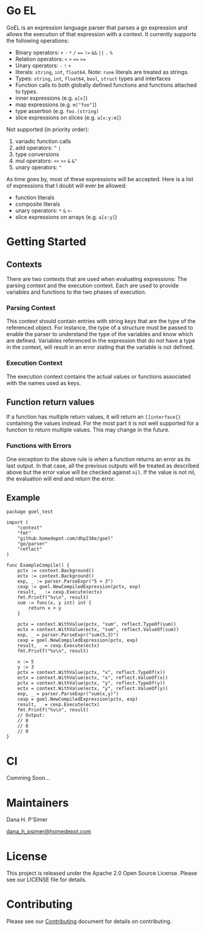 


# Go EL
GoEL is an expression language parser that parses a go expression and
allows the execution of that expression with a context.  It currently
supports the following operations:

* Binary operators: `+` `-` `*` `/` `==` `!=` `&&` `||` `.` `%`
* Relation operators: `<` `>` `<=` `>=` 
* Unary operators: `-` `!` `+` 
* literals: `string`, `int`, `float64`.
  Note: `rune` literals are treated as strings.
* Types: `string`, `int`, `float64`, `bool`, `struct` types and 
  interfaces
* Function calls to both globally defined functions and functions 
  attached to types.
* inner expressions (e.g. `a[x]`)
* map expressions (e.g. `m["foo"]`)
* type assertion (e.g. `foo.(string)`
* slice expressions on slices (e.g. `a[x:y:m]`)

Not supported (in priority order):
1. variadic function calls
1. add operators: `^` `|`
1. type conversions
1. mul operators: `<<` `>>` `&` `&^`
1. unary operators: `^`

As time goes by, most of these expressions will be accepted.  Here is a
list of expressions that I doubt will ever be allowed:

* function literals
* composite literals
* unary operators: `*` `&` `<-`
* slice expressions on arrays (e.g. `a[x:y]`)

# Getting Started

## Contexts
There are two contexts that are used when evaluating expressions: The
parsing context and the execution context.  Each are used to provide
variables and functions to the two phases of execution.

### Parsing Context
This context should contain entries with string keys that are the type
of the referenced object.  For instance, the type of a structure must be
passed to enable the parser to understand the type of the variables and
know which are defined.  Variables referenced in the expression that do
not have a type in the context, will result in an error stating that the
variable is not defined.

### Execution Context
The execution context contains the actual values or functions associated
with the names used as keys.

## Function return values
If a function has multiple return values, it will return an 
`[]interface{}` containing the values instead.  For the most part it is
not well supported for a function to return multiple values.  This may
change in the future.

### Functions with Errors
One exception to the above rule is when a function returns an error as
its last output.  In that case, all the previous outputs will be treated
as described above but the error value will be checked against `nil`. If
the value is not nil, the evaluation will end and return the error.

## Example

```golang
package goel_test

import (
	"context"
	"fmt"
	"github.homedepot.com/dhp236e/goel"
	"go/parser"
	"reflect"
)

func ExampleCompile() {
	pctx := context.Background()
	ectx := context.Background()
	exp, _ := parser.ParseExpr("5 + 3")
	cexp := goel.NewCompiledExpression(pctx, exp)
	result, _ := cexp.Execute(ectx)
	fmt.Printf("%v\n", result)
	sum := func(x, y int) int {
		return x + y
	}

	pctx = context.WithValue(pctx, "sum", reflect.TypeOf(sum))
	ectx = context.WithValue(ectx, "sum", reflect.ValueOf(sum))
	exp, _ = parser.ParseExpr("sum(5,3)")
	cexp = goel.NewCompiledExpression(pctx, exp)
	result, _ = cexp.Execute(ectx)
	fmt.Printf("%v\n", result)

	x := 5
	y := 3
	pctx = context.WithValue(pctx, "x", reflect.TypeOf(x))
	ectx = context.WithValue(ectx, "x", reflect.ValueOf(x))
	pctx = context.WithValue(pctx, "y", reflect.TypeOf(y))
	ectx = context.WithValue(ectx, "y", reflect.ValueOf(y))
	exp, _ = parser.ParseExpr("sum(x,y)")
	cexp = goel.NewCompiledExpression(pctx, exp)
	result, _ = cexp.Execute(ectx)
	fmt.Printf("%v\n", result)
	// Output:
	// 8
	// 8
	// 8
}
```

# CI

Comming Soon...

# Maintainers

Dana H. P'Simer

dana_h_psimer@homedepot.com

# License

This project is released under the Apache 2.0 Open Source License.
Please see our LICENSE file for details.

# Contributing

Please see our [Contributing](CONTRIBUTING.md) document for details on
contributing. 